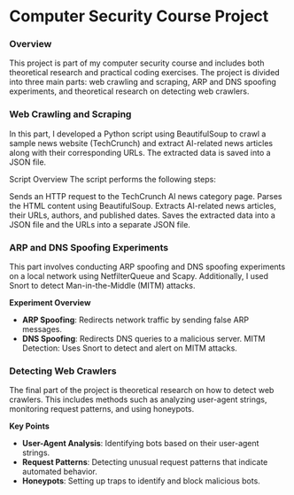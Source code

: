 <h1>Computer Security Course Project </h1>
<h3>Overview</h3>
This project is part of my computer security course and includes both theoretical research and practical coding exercises. The project is divided into three main parts: web crawling and scraping, ARP and DNS spoofing experiments, and theoretical research on detecting web crawlers.

<h3>Web Crawling and Scraping</h3>
In this part, I developed a Python script using BeautifulSoup to crawl a sample news website (TechCrunch) and extract AI-related news articles along with their corresponding URLs. The extracted data is saved into a JSON file.

Script Overview
The script performs the following steps:

Sends an HTTP request to the TechCrunch AI news category page.
Parses the HTML content using BeautifulSoup.
Extracts AI-related news articles, their URLs, authors, and published dates.
Saves the extracted data into a JSON file and the URLs into a separate JSON file.


<h3>ARP and DNS Spoofing Experiments</h3>
This part involves conducting ARP spoofing and DNS spoofing experiments on a local network using NetfilterQueue and Scapy. Additionally, I used Snort to detect Man-in-the-Middle (MITM) attacks.

**Experiment Overview** 
- **ARP Spoofing**: Redirects network traffic by sending false ARP messages.
- **DNS Spoofing**: Redirects DNS queries to a malicious server.
MITM Detection: Uses Snort to detect and alert on MITM attacks.

<h3>Detecting Web Crawlers</h3>
The final part of the project is theoretical research on how to detect web crawlers. This includes methods such as analyzing user-agent strings, monitoring request patterns, and using honeypots.

**Key Points**
- **User-Agent Analysis**: Identifying bots based on their user-agent strings.
- **Request Patterns**: Detecting unusual request patterns that indicate automated behavior.
- **Honeypots**: Setting up traps to identify and block malicious bots.
